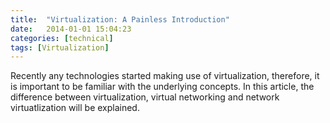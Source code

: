 ```yaml
---
title:  "Virtualization: A Painless Introduction"
date:   2014-01-01 15:04:23
categories: [technical]
tags: [Virtualization]
---
```


Recently any technologies started making use of virtualization, therefore, it is important to be familiar with the underlying concepts. In this article, the difference between virtualization, virtual networking and network virtuatlization will be explained.

<script async class="speakerdeck-embed" data-id="b8db01607e520132772e52f8716547a7" data-ratio="0.772830188679245" src="//speakerdeck.com/assets/embed.js"></script>
